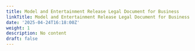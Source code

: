 ```yaml
---
title: Model and Entertainment Release Legal Document for Business
linkTitle: Model and Entertainment Release Legal Document for Business
date: '2025-04-24T16:18:00Z'
weight: 1
description: No content
draft: false
---
```



